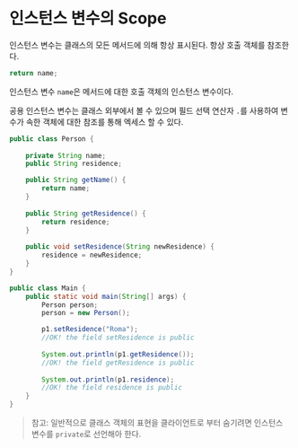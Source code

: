 # 인스턴스 변수의 Scope

인스턴스 변수는 클래스의 모든 메서드에 의해 항상 표시된다. 항상 호출 객체를 참조한다.

```java
return name;
```
인스턴스 변수 `name`은 메서드에 대한 호출 객체의 인스턴스 변수이다.

공용 인스턴스 변수는 클래스 외부에서 볼 수 있으며 필드 선택 연산자 `.`를 사용하여 변수가 속한 객체에 대한 참조를 통해 엑세스 할 수 있다.

```java
public class Person {
    
    private String name;
    public String residence;

    public String getName() {
        return name;
    }
    
    public String getResidence() {
        return residence;
    }
    
    public void setResidence(String newResidence) {
        residence = newResidence;
    }
}
```

```java
public class Main {
    public static void main(String[] args) {
        Person person;
        person = new Person();

        p1.setResidence("Roma");
        //OK! the field setResidence is public
        
        System.out.println(p1.getResidence());
        //OK! the field getResidence is public
        
        System.out.println(p1.residence);
        //OK! the field residence is public
    }
}
```

> 참고: 일반적으로 클래스 객체의 표현을 클라이언트로 부터 숨기려면 인스턴스 변수를 `private`로 선언해아 한다.